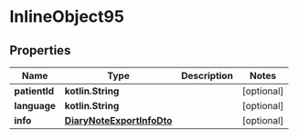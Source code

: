 
# InlineObject95

## Properties
Name | Type | Description | Notes
------------ | ------------- | ------------- | -------------
**patientId** | **kotlin.String** |  |  [optional]
**language** | **kotlin.String** |  |  [optional]
**info** | [**DiaryNoteExportInfoDto**](DiaryNoteExportInfoDto.md) |  |  [optional]
